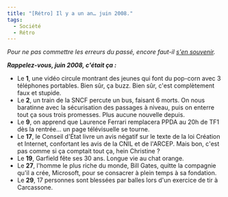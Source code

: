 ```yaml
---
title: "[Rétro] Il y a un an… juin 2008."
tags:
  - Société
  - Rétro
---
```


_Pour ne pas commettre les erreurs du passé, encore faut-il [s'en souvenir](/?s=[R%C3%A9tro])._

_**Rappelez-vous, juin 2008, c'était ça&nbsp;:**_

*   Le **1**, une vidéo circule montrant des jeunes qui font du pop-corn avec 3 téléphones portables. Bien sûr, ça buzz. Bien sûr, c'est complètement faux et stupide.
*   Le **2**, un train de la SNCF percute un bus, faisant 6 morts. On nous baratinne avec la sécurisation des passages à niveau, puis on enterre tout ça sous trois promesses. Plus aucune nouvelle depuis.
*   Le **9**, on apprend que Laurence Ferrari remplacera PPDA au 20h de TF1 dès la rentrée… un page télévisuelle se tourne.
*   Le **17**, le Conseil d'État livre un avis négatif sur le texte de la loi Création et Internet, confortant les avis de la CNIL et de l'ARCEP. Mais bon, c'est pas comme si ça comptait tout ça, hein Christine&nbsp;?
*   Le **19**, Garfield fête ses 30 ans. Longue vie au chat orange.
*   Le **27**, l'homme le plus riche du monde, Bill Gates, quitte la compagnie qu'il a crée, Microsoft, pour se consacrer à plein temps à sa fondation.
*   Le **29**, 17 personnes sont blessées par balles lors d'un exercice de tir à Carcassone.